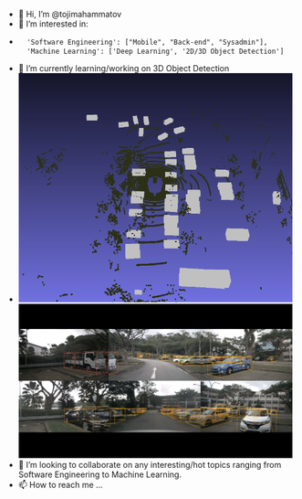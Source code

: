 - 👋 Hi, I’m @tojimahammatov
- 👀 I’m interested in:
- 		'Software Engineering': ["Mobile", "Back-end", "Sysadmin"], 
 		'Machine Learning': ['Deep Learning', '2D/3D Object Detection'] 
- 🌱 I’m currently learning/working on 3D Object Detection
- ![alt text](https://github.com/tojimahammatov/tojimahammatov/blob/main/lidar_view.png)  ![alt text](https://github.com/tojimahammatov/tojimahammatov/blob/main/camera_view.png)
- 💞️ I’m looking to collaborate on any interesting/hot topics ranging from Software Engineering to Machine Learning.
- 📫 How to reach me ...

<!---
tojimahammatov/tojimahammatov is a ✨ special ✨ repository because its `README.md` (this file) appears on your GitHub profile.
You can click the Preview link to take a look at your changes.
--->
